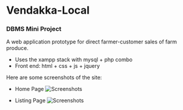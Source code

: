 # Vendakka-Local
### DBMS Mini Project

A web application prototype for direct farmer-customer sales of farm produce.
- Uses the xampp stack with mysql + php combo
- Front end: html + css + js + jquery

Here are some screenshots of the site:
- Home Page
![Screenshots](https://github.com/sneha-meto/Vendakka-local/blob/main/home-preview.png)

- Listing Page
![Screenshots](https://github.com/sneha-meto/Vendakka-local/blob/main/listing-preview.png)
